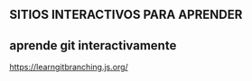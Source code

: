 SITIOS INTERACTIVOS PARA APRENDER
---------------------------------------------------------



## aprende git interactivamente

https://learngitbranching.js.org/
